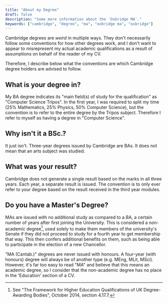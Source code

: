 ```yaml
---
title: "About my Degree"
draft: false
description: "Some more information about the 'Oxbridge MA'."
keywords: ["cambridge", "degree", "ma", "oxbridge ma", "oxbridge"]
---
```


Cambridge degrees are *weird* in multiple ways.  They don't necessarily follow some conventions for how other degrees work, and I don't want to appear to misrepresent my actual academic qualifications as a result of assumptions on behalf of the reader of my CV.

Therefore, I describe below what the conventions are which Cambridge degree holders are advised to follow.

## What is your degree in?

My BA degree indicates its "main field(s) of study for the qualification" as "Computer Science Tripos".  In the first year, I was required to split my time (25% Mathematics, 25% Physics, 50% Computer Science), but the convention is to refer to the entire degree by the Tripos subject.  Therefore I refer to myself as having a degree in "Computer Science".

## Why isn't it a BSc.?

It just isn't.  Three-year degrees issued by Cambridge are BAs.  It does not mean that an arts subject was studied.

## What was your result?

Cambridge does not generate a single result based on the marks in all three years.  Each year, a separate result is issued.  The convention is to only ever refer to your degree based on the result received in the third year modules.

## Do you have a Master's Degree?

MAs are issued with no additional study as compared to a BA, a certain number of years after first joining the University.  This is considered a non-academic degree[^1], used solely to make them members of the university's Senate if they did not proceed to study for a fourth year to get membership that way.  This then confers additional benefits on them, such as being able to participate in the election of a new Chancellor.

"MA (Cantab.)" degrees are never issued with honours.  A four-year (with honours) degree will always be of another type (e.g. MEng, MLit, MSci).  However, it's far too easy to read "MA" and believe that this means an academic degree, so I consider that the non-academic degree has no place in the 'Education' section of a CV.

[^1]: See "The Framework for Higher Education Qualifications of UK Degree-Awarding Bodies", October 2014, section 4.17.7.
